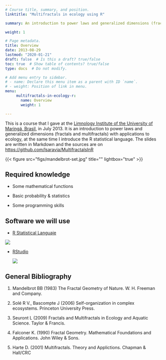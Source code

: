```yaml
---
# Course title, summary, and position.
linktitle: "Multifractals in ecology using R"

summary: An introduction to power laws and generalized dimensions (fractals and multifractals) with applications to ecology

weight: 1

# Page metadata.
title: Overview
date: 2013-08-29
lastmod: "2020-01-21"
draft: false  # Is this a draft? true/false
toc: true  # Show table of contents? true/false
type: docs  # Do not modify.

# Add menu entry to sidebar.
# - name: Declare this menu item as a parent with ID `name`.
# - weight: Position of link in menu.
menu:
     multifractals-in-ecology-r:
       name: Overview
       weight: 1

---
```



This is a course that I gave at the [Limnology Institute of the University of Maringá, Brasil](http://www.nupelia.uem.br/), in July 2013. It is an introduction to power laws and generalized dimensions (fractals and multifractals) with applications to ecology, at the same time I introduce the R statistical language. The slides are written in Markdown and the sources are on <https://github.com/lsaravia/MultifractalsInR> 

{{< figure src="figs/mandelbrot-set.jpg" title="" lightbox="true" >}}

## Required knowledge 

+ Some mathematical functions

+ Basic probability & statistics

+ Some programming skills

## Software we will use

+ [R Statistical Languaje](http://www.r-project.org/) 

![](http://www.r-project.org/Rlogo.jpg)
	


+ [RStudio](http://www.rstudio.com/)
	
	![](/project/multifractals-in-r/figs/RStudio.png)
	



## General Bibliography

1. Mandelbrot BB (1983) The Fractal Geometry of Nature. W. H. Freeman and Company.

1. Solé R V., Bascompte J (2006) Self-organization in complex ecosystems. Princeton University Press. 

1. Seuront L (2009) Fractals and Multifractals in Ecology and Aquatic Science. Taylor & Francis. 

1. Falconer K. (1990) Fractal Geometry. Mathematical Foundations and Applications. John Wiley & Sons.

1. Harte D. (2001) Multifractals. Theory and Applictions. Chapman & Hall/CRC



